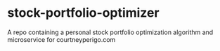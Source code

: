 # stock-portfolio-optimizer
A repo containing a personal stock portfolio optimization algorithm and microservice for courtneyperigo.com
